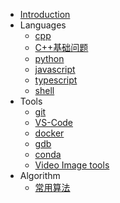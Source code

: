
* [Introduction](README.md)
* Languages
    * [cpp](notes/lang/lang_cpp.md)
    * [C++基础问题](notes/lang/lang_cpp_q&a.md)
    * [python](notes/lang/lang_python.md)
    * [javascript](notes/lang/lang_js.md) 
    * [typescript](notes/lang/lang_ts.md) 
    * [shell](notes/lang/lang_shell.md)
* Tools
    * [git](notes/tools/git.md)
    * [VS-Code](notes/tools/vs-code.md)
    * [docker](notes/tools/docker.md)
    * [gdb](notes/tools/gdb.md)
    * [conda](notes/tools/conda.md)
    * [Video Image tools](notes/tools/image_video_process.md)
* Algorithm
    * [常用算法](notes/algorithm/algorithm-by-examples.md)

